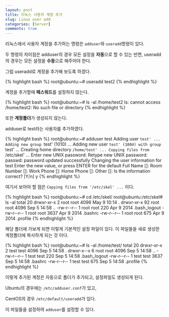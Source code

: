 ```yaml
---
layout: post
title: 리눅스 사용자 계정 추가
slug: Linux user add
categories: [Server]
comments: true
---
```


리눅스에서 사용자 계정을 추가하는 명령은 `adduser`와 `useradd`명령이 있다.

두 명령의 차이점은 adduser의 경우 모든 설정을 **자동**으로 할 수 있는 반면, useradd의 경우는 모든 설정을 **수동**으로 해주어야 한다.

그럼 useradd로 계정을 추가해 보도록 하겠다.

{% highlight bash %}
root@ubuntu:~# useradd test2
{% endhighlight %}
 
계정을 추가할때 **패스워드**를 설정하지 않는다.

{% highlight bash %}
root@ubuntu:~# ls -al /home/test2
ls: cannot access /home/test2: No such file or directory
{% endhighlight %}
 
또한 **계정폴더**가 생성되지 않는다.

adduser로 test라는 사용자를 추가하였다.

{% highlight bash %}
root@ubuntu:~# adduser test
Adding user `test' ...
Adding new group `test' (1010) ...
Adding new user `test' (1004) with group `test' ...
Creating home directory `/home/test' ...
Copying files from `/etc/skel' ...
Enter new UNIX password: 
Retype new UNIX password: 
passwd: password updated successfully
Changing the user information for test
Enter the new value, or press ENTER for the default
    Full Name []: 
    Room Number []: 
    Work Phone []: 
    Home Phone []: 
    Other []: 
Is the information correct? [Y/n] y
{% endhighlight %}

여기서 보아야 할 점은 `Copying files from '/etc/skel' ...` 이다.

{% highlight bash %}
root@ubuntu:~# cd /etc/skel/
root@ubuntu:/etc/skel# ls -al
total 20
drwxr-xr-x  2 root root 4096 May  9 10:14 .
drwxr-xr-x 92 root root 4096 Sep  5 14:58 ..
-rw-r--r--  1 root root  220 Apr  9  2014 .bash_logout
-rw-r--r--  1 root root 3637 Apr  9  2014 .bashrc
-rw-r--r--  1 root root  675 Apr  9  2014 .profile
{% endhighlight %}
 
해당 폴더에 가보게 되면 이렇게 기본적인 설정 파일이 있다. 이 파일들을 새로 생성한 계정폴더에 복사하게 되는 것 이다.

{% highlight bash %}
root@ubuntu:~# ls -al /home/test/
total 20
drwxr-xr-x 2 test test 4096 Sep  5 14:58 .
drwxr-x--x 6 root root 4096 Sep  5 14:58 ..
-rw-r--r-- 1 test test  220 Sep  5 14:58 .bash_logout
-rw-r--r-- 1 test test 3637 Sep  5 14:58 .bashrc
-rw-r--r-- 1 test test  675 Sep  5 14:58 .profile
{% endhighlight %}
 
이렇게 추가된 계정은 자동으로 폴더가 추가되고, 설정파일도 생성되게 된다.

Ubuntu의 경우에는 `/etc/adduser.conf`가 있고,

CentOS의 경우 `/etc/default/useradd`가 있다.

이 파일들을 설정하여 `adduser`를 설정할 수 있다.